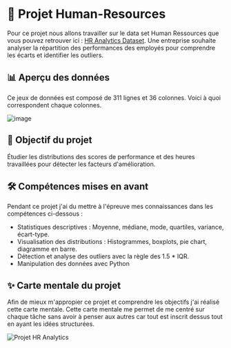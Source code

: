 # 💼 Projet Human-Resources
Pour ce projet nous allons travailler sur le data set Human Ressources que vous pouvez retrouver ici : <a href=https://www.kaggle.com/datasets/rhuebner/human-resources-data-set>HR Analytics Dataset</a>.
 Une entreprise souhaite analyser la répartition des performances des employés pour comprendre les écarts et identifier les outliers.

## 📊 Aperçu des données 
Ce jeux de données est composé de 311 lignes et 36 colonnes. Voici à quoi correspondent chaque colonnes.
 
 ![image](https://github.com/user-attachments/assets/1229229c-b289-46c4-844e-a3993e232b32)


 ## 🎯 Objectif du projet
Étudier les distributions des scores de performance et des heures travaillées pour détecter les facteurs d'amélioration.

## 🛠️ Compétences mises en avant
Pendant ce projet j'ai du mettre à l'épreuve mes connaissances dans les compétences ci-dessous :
   - Statistiques descriptives : Moyenne, médiane, mode, quartiles, variance, écart-type.
   - Visualisation des distributions : Histogrammes, boxplots, pie chart, diagramme en barre.
   - Détection et analyse des outliers avec la règle des 1.5 * IQR.
   -  Manipulation des données avec Python

## ✨ Carte mentale du projet
Afin de mieux m'appropier ce projet et comprendre les objectifs j'ai réalisé cette carte mentale.
Cette carte mentale me permet de me centré sur chaque tâche sans avoir à penser aux autres car tout est inscrit dessus tout en ayant les idées structurées.

![Projet HR Analytics](https://github.com/user-attachments/assets/50513a5a-fc02-4682-98fd-27113899d62c)
